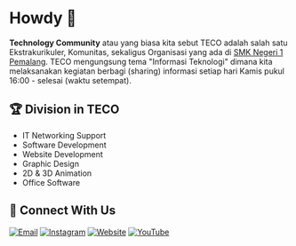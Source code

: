 # Howdy :wave:

**Technology Community** atau yang biasa kita sebut TECO adalah salah satu Ekstrakurikuler, Komunitas, sekaligus Organisasi yang ada di [SMK Negeri 1 Pemalang](https://github.com/smkn1pml). TECO mengungsung tema "Informasi Teknologi" dimana kita melaksanakan kegiatan berbagi (sharing) informasi setiap hari Kamis pukul 16:00 - selesai (waktu setempat).

## :trophy: Division in TECO

- IT Networking Support
- Software Development
- Website Development
- Graphic Design
- 2D & 3D Animation
- Office Software

## :call_me_hand: Connect With Us

<!-- [![GitHub](https://img.shields.io/badge/GitHub-%2324292e.svg?style=for-the-badge&logo=github&logoColor=white)](https://www.github.com/tecopro) -->
[![Email](https://img.shields.io/badge/Email-%23bb001b.svg?style=for-the-badge&logo=gmail&logoColor=white)](mailto:tecopro.nepal@gmail.com)
[![Instagram](https://img.shields.io/badge/Instagram-%238a3ab9.svg?style=for-the-badge&logo=instagram&logoColor=white)](https://www.instagram.com/teco.pro)
[![Website](https://img.shields.io/badge/Website-%23ffffff.svg?style=for-the-badge&logo=google-chrome&logoColor=black)](https://teco.smkn1pml.sch.id)
[![YouTube](https://img.shields.io/badge/YouTube-%23ff0000.svg?style=for-the-badge&logo=youtube&logoColor=white)](https://www.youtube.com/channel/UCMe6MkEYMzLSiucVpd23YBA)
